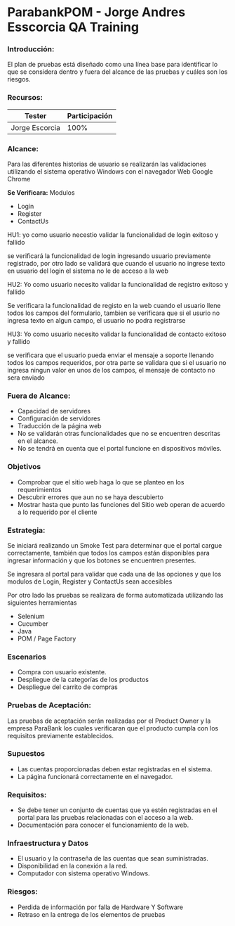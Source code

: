 # ParabankPOM - Jorge Andres Esscorcia QA Training

### **Introducción:**

El plan de pruebas está diseñado como una línea base para identificar lo que se considera dentro y fuera del alcance de las pruebas y cuáles son los riesgos.

### **Recursos:**
|Tester | Participación | 
|--- | --- | 
|Jorge Escorcia | 100% | 

### **Alcance:**

Para las diferentes historias de usuario se realizarán las validaciones utilizando el sistema operativo Windows con el navegador Web Google Chrome


**Se Verificara:**
Modulos
- Login
- Register
- ContactUs

HU1: yo como usuario necestio validar la funcionalidad de login exitoso y fallido

se verificará la funcionalidad de login ingresando usuario previamente registrado, por otro lado
se validará que cuando el usuario no ingrese texto en usuario del login el sistema no le de acceso a la web

HU2: Yo como usuario necesito validar la funcionalidad de registro exitoso y fallido

Se verificara la funcionalidad de registo en la web cuando el usuario llene todos los campos del formulario, 
tambien se verificara que si el usurio no ingresa texto en algun campo, el usuario no podra registrarse

HU3: Yo como usuario necesito validar la funcionalidad de contacto exitoso y fallido

se verificara que el usuario pueda enviar el mensaje a soporte llenando todos los campos requeridos, por otra parte
se validara que si el usuario no ingresa ningun valor en unos de los campos, el mensaje de contacto no sera enviado



### **Fuera de Alcance:**

- Capacidad de servidores
- Configuración de servidores
- Traducción de la página web
- No se validarán otras funcionalidades que no se encuentren descritas en el alcance.
- No se tendrá en cuenta que el portal funcione en dispositivos móviles.

### Objetivos

- Comprobar que el sitio web haga lo que se planteo en los requerimientos
- Descubrir errores que aun no se haya descubierto
- Mostrar hasta que punto las funciones del Sitio web operan de acuerdo a lo requerido por el cliente

### **Estrategia:**

Se iniciará realizando un Smoke Test para determinar que el portal cargue correctamente, también que todos los campos están disponibles para ingresar información y que los botones se encuentren presentes.

Se ingresara al portal para validar que cada una de las opciones y que los modulos de Login, Register y ContactUs sean accesibles

Por otro lado las pruebas se realizara de forma automatizada utilizando las siguientes herramientas
- Selenium
- Cucumber
- Java
- POM / Page Factory


### **Escenarios**

- Compra con usuario existente.
- Despliegue de la categorías de los productos
- Despliegue del carrito de compras

### **Pruebas de Aceptación:**

Las pruebas de aceptación serán realizadas por el Product Owner y la empresa ParaBank los cuales verificaran que el producto cumpla con los requisitos previamente establecidos.

### **Supuestos**

- Las cuentas proporcionadas deben estar registradas en el sistema.
- La página funcionará correctamente en el navegador.

### **Requisitos:**

- Se debe tener un conjunto de cuentas que ya estén registradas en el portal para las pruebas relacionadas con el acceso a la web.
- Documentación para conocer el funcionamiento de la web.

### **Infraestructura y Datos**

- El usuario y la contraseña de las cuentas que sean suministradas.
- Disponibilidad en la conexión a la red.
- Computador con sistema operativo Windows.

### **Riesgos:**

- Perdida de información por falla de Hardware Y Software
- Retraso en la entrega de los elementos de pruebas
